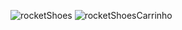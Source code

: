 ![rocketShoes](https://user-images.githubusercontent.com/60123147/132431695-e39e286d-f2b3-4f5d-9280-152e93afe7ab.png)
![rocketShoesCarrinho](https://user-images.githubusercontent.com/60123147/132431699-566bee26-d29e-4796-a66c-82f3be00123c.png)
